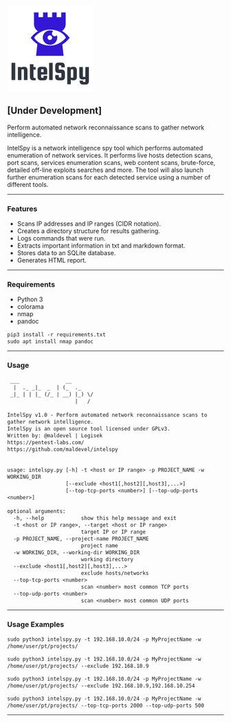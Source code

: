 ![Alt text](logo.png?raw=true "Title")

## [Under Development]

Perform automated network reconnaissance scans to gather network intelligence.

IntelSpy is a network intelligence spy tool which performs automated enumeration of network services. It performs live hosts detection scans, port scans, services enumeration scans, web content scans, brute-force, detailed off-line exploits searches and more. The tool will also launch further enumeration scans for each detected service using a number of different tools.

---

### Features

* Scans IP addresses and IP ranges (CIDR notation).
* Creates a directory structure for results gathering.
* Logs commands that were run.
* Extracts important information in txt and markdown format.
* Stores data to an SQLite database.
* Generates HTML report.

---

### Requirements

* Python 3
* colorama
* nmap
* pandoc

```
pip3 install -r requirements.txt
sudo apt install nmap pandoc
```

---

### Usage

```
 ___               __        
  |  ._ _|_  _  | (_  ._     
 _|_ | | |_ (/_ | __) |_) \/ 
                      |   /  
                                
IntelSpy v1.0 - Perform automated network reconnaissance scans to gather network intelligence.
IntelSpy is an open source tool licensed under GPLv3.
Written by: @maldevel | Logisek
https://pentest-labs.com/
https://github.com/maldevel/intelspy


usage: intelspy.py [-h] -t <host or IP range> -p PROJECT_NAME -w WORKING_DIR
                   [--exclude <host1[,host2][,host3],...>]
                   [--top-tcp-ports <number>] [--top-udp-ports <number>]

optional arguments:
  -h, --help            show this help message and exit
  -t <host or IP range>, --target <host or IP range>
                        target IP or IP range
  -p PROJECT_NAME, --project-name PROJECT_NAME
                        project name
  -w WORKING_DIR, --working-dir WORKING_DIR
                        working directory
  --exclude <host1[,host2][,host3],...>
                        exclude hosts/networks
  --top-tcp-ports <number>
                        scan <number> most common TCP ports
  --top-udp-ports <number>
                        scan <number> most common UDP ports
```

---

### Usage Examples

```
sudo python3 intelspy.py -t 192.168.10.0/24 -p MyProjectName -w /home/user/pt/projects/
```

```
sudo python3 intelspy.py -t 192.168.10.0/24 -p MyProjectName -w /home/user/pt/projects/ --exclude 192.168.10.9
```

```
sudo python3 intelspy.py -t 192.168.10.0/24 -p MyProjectName -w /home/user/pt/projects/ --exclude 192.168.10.9,192.168.10.254
```

```
sudo python3 intelspy.py -t 192.168.10.0/24 -p MyProjectName -w /home/user/pt/projects/ --top-tcp-ports 2000 --top-udp-ports 500
```

---
